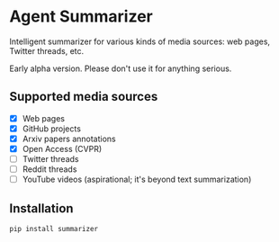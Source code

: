 # Agent Summarizer

Intelligent summarizer for various kinds of media sources: web pages, Twitter threads, etc.

Early alpha version. Please don't use it for anything serious.

## Supported media sources

* [x] Web pages
* [x] GitHub projects
* [x] Arxiv papers annotations
* [x] Open Access (CVPR)
* [ ] Twitter threads
* [ ] Reddit threads
* [ ] YouTube videos (aspirational; it's beyond text summarization)

## Installation

```bash
pip install summarizer
```